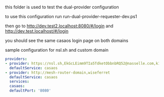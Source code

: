 this folder is used to test the dual-provider configuration

to use this configuration run
run-dual-provider-requester-dev.ps1

then go to http://dev.test2.localhost:8080/#/login
and http://dev.test.localhost/#/login

you should see the same casaos login page on both domains


sample configuration for nsl.sh and custom domain
```yaml
providers:
- provider: https://nsl.sh,EkGcLEimm9TIa5TdketObbnbRQ52@nasselle.com,k1k5dy2ydthiaa4zpp3skaydo1dmcoovqi3ahlckiundmc5k0jv753m4c4adfu4i9rqmesfzba5o7czapiksualxfg9kvhd49ekg
  defaultService: casaos
- provider: http://mesh-router-domain,wiseferret
  defaultService: casaos
  services:
  casaos:
  defaultPort: '8080'
```